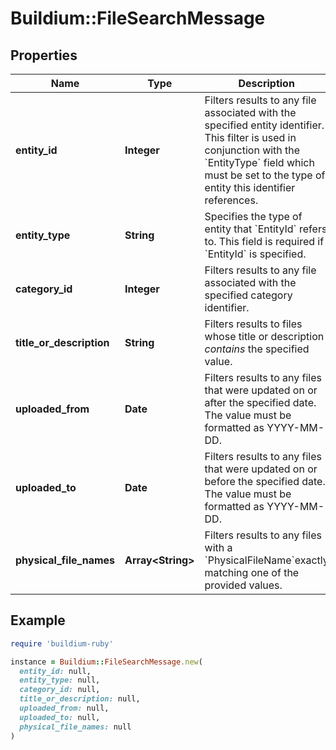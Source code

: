 # Buildium::FileSearchMessage

## Properties

| Name | Type | Description | Notes |
| ---- | ---- | ----------- | ----- |
| **entity_id** | **Integer** | Filters results to any file associated with the specified entity identifier. This filter is used in conjunction with the &#x60;EntityType&#x60; field which must be set to the type of entity this identifier references. | [optional] |
| **entity_type** | **String** | Specifies the type of entity that &#x60;EntityId&#x60; refers to. This field is required if &#x60;EntityId&#x60; is specified. | [optional] |
| **category_id** | **Integer** | Filters results to any file associated with the specified category identifier. | [optional] |
| **title_or_description** | **String** | Filters results to files whose title or description *contains* the specified value. | [optional] |
| **uploaded_from** | **Date** | Filters results to any files that were updated on or after the specified date. The value must be formatted as YYYY-MM-DD. | [optional] |
| **uploaded_to** | **Date** | Filters results to any files that were updated on or before the specified date. The value must be formatted as YYYY-MM-DD. | [optional] |
| **physical_file_names** | **Array&lt;String&gt;** | Filters results to any files with a &#x60;PhysicalFileName&#x60;exactly matching one of the provided values. | [optional] |

## Example

```ruby
require 'buildium-ruby'

instance = Buildium::FileSearchMessage.new(
  entity_id: null,
  entity_type: null,
  category_id: null,
  title_or_description: null,
  uploaded_from: null,
  uploaded_to: null,
  physical_file_names: null
)
```

